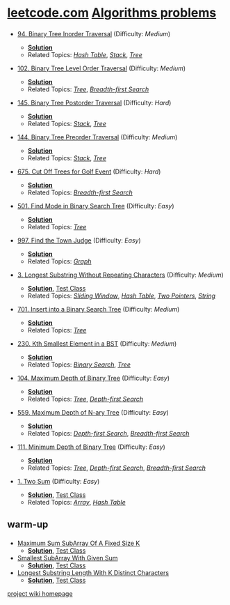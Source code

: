 # [leetcode.com](https://leetcode.com/) [Algorithms problems](https://leetcode.com/problemset/algorithms/)

###
* [94. Binary Tree Inorder Traversal](https://leetcode.com/problems/binary-tree-inorder-traversal/) (Difficulty: *Medium*)
    * [**Solution**](https://github.com/cenkc/leetcode-studies/blob/master/src/main/java/com/cenkc/leetcode/study/all/BinaryTreeInorderTraversal.java)
    * Related Topics: [*Hash Table*](https://leetcode.com/tag/hash-table/), [*Stack*](https://leetcode.com/tag/stack/), [*Tree*](https://leetcode.com/tag/tree/)
* [102. Binary Tree Level Order Traversal](https://leetcode.com/problems/binary-tree-level-order-traversal/) (Difficulty: *Medium*)
    * [**Solution**](https://github.com/cenkc/leetcode-studies/blob/master/src/main/java/com/cenkc/leetcode/study/all/BinaryTreeLevelOrderTraversal.java)
    * Related Topics: [*Tree*](https://leetcode.com/tag/tree/), [*Breadth-first Search*](https://leetcode.com/tag/breadth-first-search/) 
* [145. Binary Tree Postorder Traversal](https://leetcode.com/problems/binary-tree-postorder-traversal/) (Difficulty: *Hard*)
    * [**Solution**](https://github.com/cenkc/leetcode-studies/blob/master/src/main/java/com/cenkc/leetcode/study/all/BinaryTreePostorderTraversal.java)
    * Related Topics: [*Stack*](https://leetcode.com/tag/stack/), [*Tree*](https://leetcode.com/tag/tree/)
* [144. Binary Tree Preorder Traversal](https://leetcode.com/problems/binary-tree-preorder-traversal/) (Difficulty: *Medium*)
    * [**Solution**](https://github.com/cenkc/leetcode-studies/blob/master/src/main/java/com/cenkc/leetcode/study/all/BinaryTreePreorderTraversal.java)
    * Related Topics: [*Stack*](https://leetcode.com/tag/stack/), [*Tree*](https://leetcode.com/tag/tree/)
* [675. Cut Off Trees for Golf Event](https://leetcode.com/problems/cut-off-trees-for-golf-event/) (Difficulty: *Hard*)
    * [**Solution**](https://github.com/cenkc/leetcode-studies/blob/master/src/main/java/com/cenkc/leetcode/study/all/CutOffTreesForGolfEvent.java)
    * Related Topics: [*Breadth-first Search*](https://leetcode.com/tag/breadth-first-search/)
* [501. Find Mode in Binary Search Tree](https://leetcode.com/problems/find-mode-in-binary-search-tree/) (Difficulty: *Easy*)
    * [**Solution**](https://github.com/cenkc/leetcode-studies/blob/master/src/main/java/com/cenkc/leetcode/study/all/FindModeInBinarySearchTree.java)
    * Related Topics: [*Tree*](https://leetcode.com/tag/tree/)
* [997. Find the Town Judge](https://leetcode.com/problems/find-the-town-judge/) (Difficulty: *Easy*)
    * [**Solution**](https://github.com/cenkc/leetcode-studies/blob/master/src/main/java/com/cenkc/leetcode/study/all/FindTheTownJudge.java)
    * Related Topics: [*Graph*](https://leetcode.com/tag/graph/)
* [3. Longest Substring Without Repeating Characters](https://leetcode.com/problems/longest-substring-without-repeating-characters/) (Difficulty: *Medium*) 
    * [**Solution**](https://github.com/cenkc/leetcode-studies/blob/master/src/main/java/com/cenkc/leetcode/study/all/LongestSubstrWithoutRepeatingChars.java), [Test Class](https://github.com/cenkc/leetcode-studies/blob/master/src/test/java/com/cenkc/leetcode/study/all/LongestSubstrWithoutRepeatingCharsTest.java)
    * Related Topics: [*Sliding Window*](https://leetcode.com/tag/sliding-window/), [*Hash Table*](https://leetcode.com/tag/hash-table/), [*Two Pointers*](https://leetcode.com/tag/two-pointers/), [*String*](https://leetcode.com/tag/string/)
* [701. Insert into a Binary Search Tree](https://leetcode.com/problems/insert-into-a-binary-search-tree/) (Difficulty: *Medium*)
    * [**Solution**](https://github.com/cenkc/leetcode-studies/blob/master/src/main/java/com/cenkc/leetcode/study/all/InsertIntoABinarySearchTree.java)
    * Related Topics: [*Tree*](https://leetcode.com/tag/tree/)
* [230. Kth Smallest Element in a BST](https://leetcode.com/problems/kth-smallest-element-in-a-bst/) (Difficulty: *Medium*)
    * [**Solution**](https://github.com/cenkc/leetcode-studies/blob/master/src/main/java/com/cenkc/leetcode/study/all/KthSmallestElementInABST.java)
    * Related Topics: [*Binary Search*](https://leetcode.com/tag/binary-search/), [*Tree*](https://leetcode.com/tag/tree/)
* [104. Maximum Depth of Binary Tree](https://leetcode.com/problems/maximum-depth-of-binary-tree/) (Difficulty: *Easy*)
    * [**Solution**](https://github.com/cenkc/leetcode-studies/blob/master/src/main/java/com/cenkc/leetcode/study/all/MaximumDepthOfBinaryTree.java)
    * Related Topics: [*Tree*](https://leetcode.com/tag/tree/), [*Depth-first Search*](https://leetcode.com/tag/depth-first-search/)
* [559. Maximum Depth of N-ary Tree](https://leetcode.com/problems/maximum-depth-of-n-ary-tree/) (Difficulty: *Easy*)
    * [**Solution**](https://github.com/cenkc/leetcode-studies/blob/master/src/main/java/com/cenkc/leetcode/study/all/MaximumDepthOfNaryTree.java)
    * Related Topics: [*Depth-first Search*](https://leetcode.com/tag/depth-first-search/), [*Breadth-first Search*](https://leetcode.com/tag/breadth-first-search/) 
* [111. Minimum Depth of Binary Tree](https://leetcode.com/problems/minimum-depth-of-binary-tree/) (Difficulty: *Easy*)
    * [**Solution**](https://github.com/cenkc/leetcode-studies/blob/master/src/main/java/com/cenkc/leetcode/study/all/MinimumDepthOfBinaryTree.java)
    * Related Topics: [*Tree*](https://leetcode.com/tag/tree/), [*Depth-first Search*](https://leetcode.com/tag/depth-first-search/), [*Breadth-first Search*](https://leetcode.com/tag/breadth-first-search/) 











* [1. Two Sum](https://leetcode.com/problems/two-sum/) (Difficulty: *Easy*)
    * [**Solution**](https://github.com/cenkc/leetcode-studies/blob/master/src/main/java/com/cenkc/leetcode/study/all/TwoSum.java), [Test Class](https://github.com/cenkc/leetcode-studies/blob/master/src/test/java/com/cenkc/leetcode/study/all/TwoSumTest.java)
    * Related Topics: [*Array*](https://leetcode.com/tag/array/), [*Hash Table*](https://leetcode.com/tag/hash-table/)



## warm-up
###
* [Maximum Sum SubArray Of A Fixed Size K](https://github.com/cenkc/leetcode-studies/blob/master/src/main/java/com/cenkc/leetcode/study/warmup/W01MaxSumSubArrOfAFixedSizeK.java)
   * [**Solution**](https://github.com/cenkc/leetcode-studies/blob/master/src/main/java/com/cenkc/leetcode/study/warmup/W01MaxSumSubArrOfAFixedSizeK.java), [Test Class](https://github.com/cenkc/leetcode-studies/blob/master/src/test/java/com/cenkc/leetcode/study/warmup/W01MaxSumSubArrOfAFixedSizeKTest.java)
* [Smallest SubArray With Given Sum](https://github.com/cenkc/leetcode-studies/blob/master/src/main/java/com/cenkc/leetcode/study/warmup/W02SmallestSubArrWithGivenSum.java)
   * [**Solution**](https://github.com/cenkc/leetcode-studies/blob/master/src/main/java/com/cenkc/leetcode/study/warmup/W02SmallestSubArrWithGivenSum.java), [Test Class](https://github.com/cenkc/leetcode-studies/blob/master/src/test/java/com/cenkc/leetcode/study/warmup/W02SmallestSubArrWithGivenSumTest.java)
* [Longest Substring Length With K Distinct Characters](https://github.com/cenkc/leetcode-studies/blob/master/src/main/java/com/cenkc/leetcode/study/warmup/W03LongestSubstrLenWithKDistinctChars.java)
   * [**Solution**](https://github.com/cenkc/leetcode-studies/blob/master/src/main/java/com/cenkc/leetcode/study/warmup/W03LongestSubstrLenWithKDistinctChars.java), [Test Class](https://github.com/cenkc/leetcode-studies/blob/master/src/test/java/com/cenkc/leetcode/study/warmup/W03LongestSubstrLenWithKDistinctCharsTest.java)
   
   
   
[project wiki homepage](https://github.com/cenkc/leetcode-studies/wiki)
